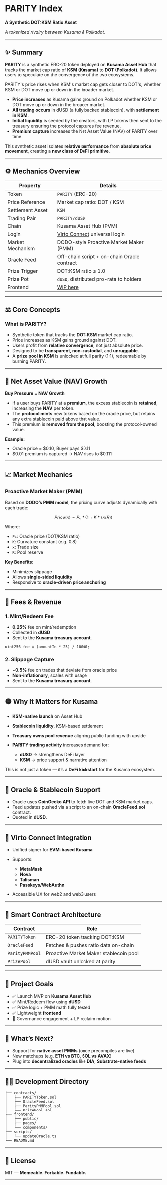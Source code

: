 # **PARITY Index**

**A Synthetic DOT\:KSM Ratio Asset**

*A tokenized rivalry between Kusama & Polkadot.*

---

## ✨ Summary

**PARITY** is a synthetic ERC-20 token deployed on **Kusama Asset Hub** that tracks the market cap ratio of **KSM (Kusama)** to **DOT (Polkadot)**. It allows users to speculate on the convergence of the two ecosystems.

PARITY's price rises when KSM's market cap gets closer to DOT's, whether KSM or DOT move up or down in the broader market. 

* **Price increases** as Kusama gains ground on Polkadot whether KSM or DOT move up or down in the broader market.
* **All trading occurs** in dUSD (a fully backed stablecoin), with **settlement in KSM**.
* **Initial liquidity** is seeded by the creators, with LP tokens then sent to the treasury ensuring the protocol captures fee revenue.
* **Premium capture** increases the Net Asset Value (NAV) of PARITY over time.

This synthetic asset isolates **relative performance** from **absolute price movement**, creating a **new class of DeFi primitive**.

---

## ⚙️ Mechanics Overview

| **Property**     | **Details**                                 |
| ---------------- | ------------------------------------------- |
| Token            | `PARITY` (ERC-20)                           |
| Price Reference  | Market cap ratio: DOT / KSM                 |
| Settlement Asset | `KSM`                                       |
| Trading Pair     | `PARITY/dUSD`                               |
| Chain            | Kusama Asset Hub (PVM)                      |
| Login            | [Virto Connect](https://demo.virto.dev/) universal login               |
| Market Mechanism | DODO-style Proactive Market Maker (PMM)     |
| Oracle Feed      | Off-chain script + on-chain Oracle contract |
| Prize Trigger    | DOT\:KSM ratio ≤ 1.0                        |
| Prize Pot      | `dUSD`, distributed pro-rata to holders      |
| Frontend         | [WIP here](https://parity.birdbrain.lol)    |

---

## ⚖️ Core Concepts

### What is PARITY?

* Synthetic token that tracks the **DOT\:KSM** market cap ratio.
* Price increases as KSM gains ground against DOT.
* Users profit from **relative convergence**, not just absolute price.
* Designed to be **transparent, non-custodial**, and **unruggable**.
* A **prize pool in KSM** is unlocked at full parity (1:1), redeemable by burning PARITY.

---

## 🧪 Net Asset Value (NAV) Growth

**Buy Pressure = NAV Growth**

* If a user buys PARITY at a **premium**, the excess stablecoin is **retained**, increasing the **NAV** per token.
* The **protocol mints** new tokens based on the oracle price, but retains any extra stablecoin paid above that value.
* This premium is **removed from the pool**, boosting the protocol-owned value.

**Example:**

* Oracle price = \$0.10, Buyer pays \$0.11
* \$0.01 premium is captured → NAV rises to \$0.111

---

## 📈 Market Mechanics

### Proactive Market Maker (PMM)

Based on **DODO’s PMM model**, the pricing curve adjusts dynamically with each trade:

```math
Price(x) = P₀ * (1 + Κ * (x / R))
```

Where:

* `P₀`: Oracle price (DOT/KSM ratio)
* `Κ`: Curvature constant (e.g. 0.8)
* `x`: Trade size
* `R`: Pool reserve

**Key Benefits:**

* Minimizes slippage
* Allows **single-sided liquidity**
* Responsive to **oracle-driven price anchoring**

---

## 💸 Fees & Revenue

### 1. Mint/Redeem Fee

* **0.25%** fee on mint/redemption
* Collected in **dUSD**
* Sent to the **Kusama treasury account**. 

```solidity
uint256 fee = (amountIn * 25) / 10000;
```

### 2. Slippage Capture

* \~**0.5%** fee on trades that deviate from oracle price
* **Non-inflationary**, scales with usage
* Sent to the **Kusama treasury account**. 

---

## 🟡 Why It Matters for Kusama

* **KSM-native launch** on Asset Hub
* **Stablecoin liquidity**, KSM-based settlement
* **Treasury owns pool revenue** aligning public funding with upside
* **PARITY trading activity** increases demand for:

  * **dUSD** → strengthens DeFi layer
  * **KSM** → price support & narrative attention

This is not just a token — it’s a **DeFi kickstart** for the Kusama ecosystem.

---

## 🔗 Oracle & Stablecoin Support

* Oracle uses **CoinGecko API** to fetch live DOT and KSM market caps.
* Feed updates pushed via a script to an on-chain **OracleFeed.sol** contract.
* Quoted in **dUSD**. 

---

## 🔐 Virto Connect Integration

* Unified signer for **EVM-based Kusama**
* Supports:

  * **MetaMask**
  * **Nova**
  * **Talisman**
  * **Passkeys/WebAuthn**
* Accessible UX for web2 and web3 users

---

## 🧱 Smart Contract Architecture

| Contract        | Role                                   |
| --------------- | -------------------------------------- |
| `PARITYToken`   | ERC-20 token tracking DOT\:KSM         |
| `OracleFeed`    | Fetches & pushes ratio data on-chain   |
| `ParityPMMPool` | Proactive Market Maker stablecoin pool |
| `PrizePool`     | dUSD vault unlocked at parity           |

---

## 🧠 Project Goals

* ✅ Launch MVP on **Kusama Asset Hub**
* ✅ Mint/Redeem flow using **dUSD**
* ✅ Prize logic + PMM math fully tested
* ✅ Lightweight **frontend**
* 🚧 Governance engagement + LP reclaim motion

---

## 🔮 What’s Next?

* Support for **native asset PMMs** (once precompiles are live)
* New matchups (e.g. **ETH vs BTC**, **SOL vs AVAX**)
* Plug into **decentralized oracles** like **DIA**, **Substrate-native feeds**

---

## 🧑‍💻 Development Directory

```
├── contracts/
│   ├── PARITYToken.sol
│   ├── OracleFeed.sol
│   ├── ParityPMMPool.sol
│   └── PrizePool.sol
├── frontend/
│   ├── public/
│   ├── pages/
│   └── components/
├── scripts/
│   └── updateOracle.ts
└── README.md
```

---

## 📜 License

MIT — **Memeable. Forkable. Fundable.**

---




